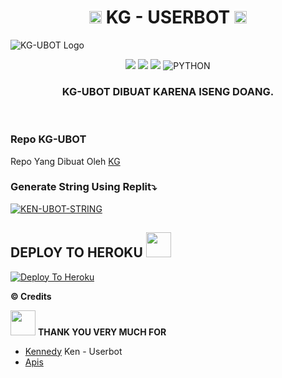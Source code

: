 <h1 align="center"><img src="./resources/extras/kenn.gif" width="20px">    KG - USERBOT    <img src="https://images.cooltext.com/5545012.gif" width="20px"></h1>

![KG-UBOT Logo](https://telegra.ph/file/de901eba4b8f4e3438ed2.jpg)

<p align="center">
    <a href="https://github.com/AlexdwiProject/MEONG-UBOT/commits/MEONG-UBOT"><img src="https://img.shields.io/github/last-commit/MEONGProject/MEONG-UBOT?color=ff0000&logo=github&logoColor=ffffff&style=for-the-badge" /></a>
    <a href="https://github.com/AlexdwiProject/MEONG-UBOT"> <img src="https://img.shields.io/github/repo-size/AlexdwiProject/MEONG-UBOT?logo=github&style=for-the-badge" /></a>
    <a href="https://pypi.org/project/Telethon/"><img src="https://img.shields.io/pypi/v/telethon?color=important&label=telethon&logo=python&logoColor=brightgreen&style=for-the-badge" /></a>
    <img alt="PYTHON" src="https://img.shields.io/badge/PYTHON-v3.9.6-purple?style=for-the-badge&logo=appveyor"/>
    </p>
    


<h3 align="center">KG-UBOT DIBUAT KARENA ISENG DOANG.</h3>
<p align="center">&nbsp;</p>

### Repo KG-UBOT
Repo Yang Dibuat Oleh [KG](https://t.me/knsgnwn) 


### Generate String Using Replit⤵️

[![KEN-UBOT-STRING](https://replit.com/badge/github/@KennedyProject/KEN-UBOT)](https://replit.com/@KennedyProject/KEN-UBOT-STRING)


## DEPLOY TO HEROKU <img src="./resources/extras/KGpurple.gif" width="40px">
[![Deploy To Heroku](https://www.herokucdn.com/deploy/button.svg)](https://heroku.com/deploy?template=https://github.com/kgproject1010/kgbot/tree/kgbot)


  <b>© Credits</b></summary>


 <img src="./resources/extras/Kenpurple.gif" width="40px"> **THANK YOU VERY MUCH FOR**
*   [Kennedy](https://github.com/KennedyProject/KEN-UBOT)    Ken - Userbot
*   [Apis](https://github.com/apisuserbot)
